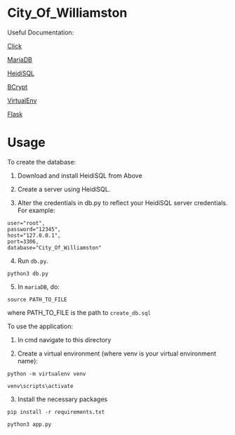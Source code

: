 # City_Of_Williamston

Useful Documentation:

[Click](https://click.palletsprojects.com/en/8.1.x/quickstart/)

[MariaDB](https://www.mariadbtutorial.com/)

[HeidiSQL](https://www.heidisql.com/)

[BCrypt](https://github.com/pyca/bcrypt/)

[VirtualEnv](https://virtualenv.pypa.io/en/latest/index.html)

[Flask](https://flask.palletsprojects.com/en/3.0.x/)

# Usage
To create the database:

1. Download and install HeidiSQL from Above

2. Create a server using HeidiSQL.

3. Alter the credentials in db.py to reflect your HeidiSQL server credentials. For example:

```
user="root",
password="12345",
host="127.0.0.1",
port=3306,
database="City_Of_Williamston"
```

4. Run `db.py`.

```
python3 db.py
```

5. In `mariaDB`, do:

```
source PATH_TO_FILE
```

where PATH_TO_FILE is the path to `create_db.sql`


To use the application:

1. In cmd navigate to this directory

2. Create a virtual environment (where venv is your virtual environment name):

```
python -m virtualenv venv
```

```
venv\scripts\activate
```

3. Install the necessary packages

```
pip install -r requirements.txt
```

```
python3 app.py
```




